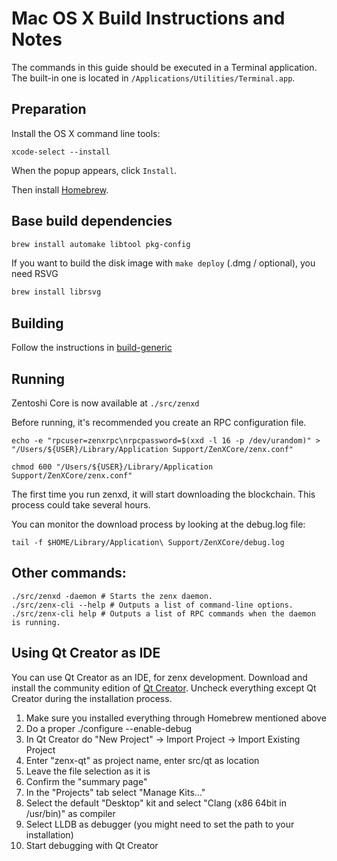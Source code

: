 Mac OS X Build Instructions and Notes
====================================
The commands in this guide should be executed in a Terminal application.
The built-in one is located in `/Applications/Utilities/Terminal.app`.

Preparation
-----------
Install the OS X command line tools:

`xcode-select --install`

When the popup appears, click `Install`.

Then install [Homebrew](https://brew.sh).

Base build dependencies
-----------------------

```bash
brew install automake libtool pkg-config
```

If you want to build the disk image with `make deploy` (.dmg / optional), you need RSVG
```bash
brew install librsvg
```

Building
--------

Follow the instructions in [build-generic](build-generic.md)

Running
-------

Zentoshi Core is now available at `./src/zenxd`

Before running, it's recommended you create an RPC configuration file.

    echo -e "rpcuser=zenxrpc\nrpcpassword=$(xxd -l 16 -p /dev/urandom)" > "/Users/${USER}/Library/Application Support/ZenXCore/zenx.conf"

    chmod 600 "/Users/${USER}/Library/Application Support/ZenXCore/zenx.conf"

The first time you run zenxd, it will start downloading the blockchain. This process could take several hours.

You can monitor the download process by looking at the debug.log file:

    tail -f $HOME/Library/Application\ Support/ZenXCore/debug.log

Other commands:
-------

    ./src/zenxd -daemon # Starts the zenx daemon.
    ./src/zenx-cli --help # Outputs a list of command-line options.
    ./src/zenx-cli help # Outputs a list of RPC commands when the daemon is running.

Using Qt Creator as IDE
------------------------
You can use Qt Creator as an IDE, for zenx development.
Download and install the community edition of [Qt Creator](https://www.qt.io/download/).
Uncheck everything except Qt Creator during the installation process.

1. Make sure you installed everything through Homebrew mentioned above
2. Do a proper ./configure --enable-debug
3. In Qt Creator do "New Project" -> Import Project -> Import Existing Project
4. Enter "zenx-qt" as project name, enter src/qt as location
5. Leave the file selection as it is
6. Confirm the "summary page"
7. In the "Projects" tab select "Manage Kits..."
8. Select the default "Desktop" kit and select "Clang (x86 64bit in /usr/bin)" as compiler
9. Select LLDB as debugger (you might need to set the path to your installation)
10. Start debugging with Qt Creator
